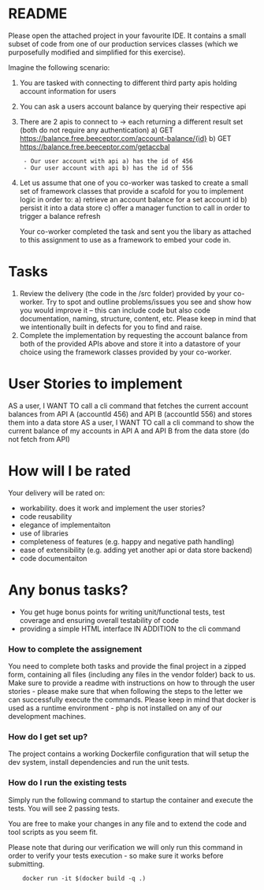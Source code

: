 # README #

Please open the attached project in your favourite IDE. It contains a small subset of code from one of our production services classes (which we purposefully modified and simplified for this exercise). 

Imagine the following scenario:

1. You are tasked with connecting to different third party apis holding account information for users
2. You can ask a users account balance by querying their respective api 
3. There are 2 apis to connect to -> each returning a different result set (both do not require any authentication)
        a) GET https://balance.free.beeceptor.com/account-balance/{id}
        b) GET https://balance.free.beeceptor.com/getaccbal
        
        - Our user account with api a) has the id of 456
        - Our user account with api b) has the id of 556

4. Let us assume that one of you co-worker was tasked to create a small set of framework classes that provide a scafold for you to implement logic in order to:
        a) retrieve an account balance for a set account id
        b) persist it into a data store
        c) offer a manager function to call in order to trigger a balance refresh

   Your co-worker completed the task and sent you the libary as attached to this assignment to use as a framework to embed your code in.

# Tasks

1. Review the delivery (the code in the /src folder) provided by your co-worker. Try to spot and outline problems/issues you see and show how you would improve it – this can include code but also code documentation, naming, structure, content, etc. Please keep in mind that we intentionally built in defects for you to find and raise.
2. Complete the implementation by requesting the account balance from both of the provided APIs above and store it into a datastore of your choice using the framework classes provided by your co-worker.

# User Stories to implement

AS a user, I WANT TO call a cli command that fetches the current account balances from API A (accountId 456) and API B (accountId 556) and stores them into a data store
AS a user, I WANT TO call a cli command to show the current balance of my accounts in API A and API B from the data store (do not fetch from API)

# How will I be rated

Your delivery will be rated on:

- workability. does it work and implement the user stories?
- code reusability
- elegance of implementaiton
- use of libraries
- completeness of features (e.g. happy and negative path handling)
- ease of extensibility  (e.g. adding yet another api or data store backend)
- code documentaiton

# Any bonus tasks?

- You get huge bonus points for writing unit/functional tests, test coverage and ensuring overall testability of code
- providing a simple HTML interface IN ADDITION to the cli command

### How to complete the assignement ###

You need to complete both tasks and provide the final project in a zipped form, containing all files (including any files in the vendor folder) back to us. 
Make sure to provide a readme with instructions on how to through the user stories - please make sure that when following the steps to the letter we can successfully execute the commands. 
Please keep in mind that docker is used as a runtime environment - php is not installed on any of our development machines.

### How do I get set up? ###

The project contains a working Dockerfile configuration that will setup the dev system, install dependencies and run the unit tests.

### How do I run the existing tests ###

Simply run the following command to startup the container and execute the tests. You will see 2 passing tests. 

You are free to make your changes in any file and to extend the code and tool scripts as you seem fit.

Please note that during our verification we will only run this command in order to verify your tests execution - so make sure it works before submitting.

        docker run -it $(docker build -q .)